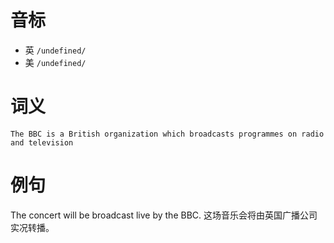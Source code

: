 # 音标

- 英 `/undefined/`
- 美 `/undefined/`

# 词义

`The BBC is a British organization which broadcasts programmes on radio and television`

# 例句

The concert will be broadcast live by the BBC.
这场音乐会将由英国广播公司实况转播。


